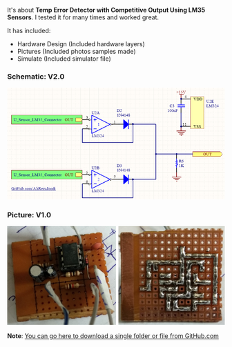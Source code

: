 It's about **Temp Error Detector with Competitive Output Using LM35 Sensors**.
I tested it for many times and worked great.

It has included:
- Hardware Design (Included hardware layers)
- Pictures (Included photos samples made)
- Simulate (Included simulator file)

### Schematic: V2.0
![Sensor_LM35_Temp Error Detector with Competitive Output](https://github.com/AliRezaJoodi/Electronic-Modules/blob/main/Sensor_LM35_Temp%20Error%20Detector%20with%20Competitive%20Output/Hardware%20Design/V2.0/Sensor_LM35_Package.png?raw=true)

### Picture: V1.0
![Sensor_LM35_Temp Error Detector with Competitive Output](https://github.com/AliRezaJoodi/Electronic-Modules/blob/main/Sensor_LM35_Temp%20Error%20Detector%20with%20Competitive%20Output/Pictures/V1.0.jpg?raw=true)

**Note**: [You can go here to download a single folder or file from GitHub.com](https://minhaskamal.github.io/DownGit/#/home)
